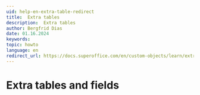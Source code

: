 ```yaml
---
uid: help-en-extra-table-redirect
title:  Extra tables
description:  Extra tables
author: Bergfrid Dias
date: 01.16.2024
keywords:
topic: howto
language: en
redirect_url: https://docs.superoffice.com/en/custom-objects/learn/extra-table.html
---
```


# Extra tables and fields
